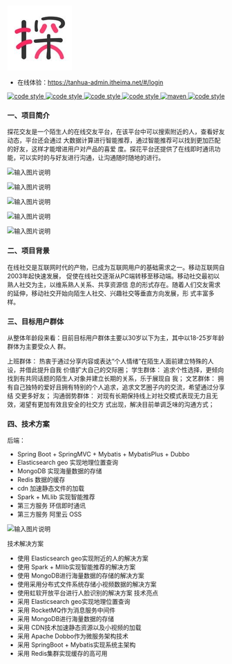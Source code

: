 ![](th.jpg)

- 在线体验：https://tanhua-admin.itheima.net/#/login

<p align="center">
  <a href="https://gitee.com/itxinfei">
    <img alt="code style" src="https://img.shields.io/badge/心飞为你飞-https%3A%2F%2Fgitee.com%2Fitxinfei-green">
  </a> 
  <a href="https://qm.qq.com/cgi-bin/qm/qr?k=9yLlyD1dRBL97xmBKw43zRt0-6xg8ohb&jump_from=webapi">
    <img alt="code style" src="https://img.shields.io/badge/QQ群-863662849-red">
  </a> 
  <a href="http://mail.qq.com/cgi-bin/qm_share?t=qm_mailme&email=f0hLSE9OTkdHTT8ODlEcEBI">
    <img alt="code style" src="https://img.shields.io/badge/mail-747011882@qq.com-red">
  </a> 

  <a href=" ">
    <img alt="code style" src="https://img.shields.io/badge/JDK-1.8%2B-brightgreen">
  </a> 
  <a href=" ">
    <img alt="maven" src="https://img.shields.io/badge/maven-3.6.3%2B-yellowgreen">
  </a>
  <a href=" ">
    <img alt="code style" src="https://img.shields.io/badge/license-Apache-green">
  </a> 
</p>

### 一、项目简介
探花交友是一个陌生人的在线交友平台，在该平台中可以搜索附近的人，查看好友动态，平台还会通过
大数据计算进行智能推荐，通过智能推荐可以找到更加匹配的好友，这样才能增进用户对产品的喜爱
度。探花平台还提供了在线即时通讯功能，可以实时的与好友进行沟通，让沟通随时随地的进行。

![输入图片说明](https://images.gitee.com/uploads/images/2020/1221/130407_27f60ec2_800553.png "屏幕截图.png")

![输入图片说明](https://images.gitee.com/uploads/images/2020/1221/130320_6dabbd99_800553.png "屏幕截图.png")

![输入图片说明](https://images.gitee.com/uploads/images/2020/1221/130330_5cefb9f4_800553.png "屏幕截图.png")

![输入图片说明](https://images.gitee.com/uploads/images/2020/1221/130338_6b84078e_800553.png "屏幕截图.png")

![输入图片说明](https://images.gitee.com/uploads/images/2020/1221/130435_3e2c1914_800553.png "屏幕截图.png")


### 二、项目背景
在线社交是互联网时代的产物，已成为互联网用户的基础需求之一。移动互联网自2003年起快速发展，
促使在线社交逐渐从PC端转移至移动端。移动社交最初以熟人社交为主，以维系熟人关系、共享资源信
息的形式存在。随着人们交友需求的延伸，移动社交开始向陌生人社交、兴趣社交等垂直方向发展，形
式丰富多样。

### 三、目标用户群体
从整体年龄段来看：目前目标用户群体主要以30岁以下为主，其中以18-25岁年龄群体为主要受众人
群。

上班群体： 热衷于通过分享内容或表达“个人情绪”在陌生人面前建立特殊的人设，并借此提升自我
价值扩大自己的交际圈；
学生群体： 追求个性选择，更倾向找到有共同话题的陌生人对象并建立长期的关系，乐于展现自
我；
文艺群体： 拥有自己独特的爱好且拥有特别的个人追求，追求文艺圈子内的交流，希望通过分享结
交更多好友；
沟通弱势群体： 对现有长期保持线上对社交模式表现无力且无效，渴望有更加有效且安全的社交方
式出现，解决目前单调乏味的沟通方式；

### 四、技术方案
后端：
- Spring Boot + SpringMVC + Mybatis + MybatisPlus + Dubbo
- Elasticsearch geo 实现地理位置查询
- MongoDB 实现海量数据的存储
- Redis 数据的缓存
- cdn 加速静态文件的加载
- Spark + MLlib 实现智能推荐
- 第三方服务 环信即时通讯
- 第三方服务 阿里云 OSS

![输入图片说明](https://images.gitee.com/uploads/images/2020/1221/130130_ee91cb12_800553.png "屏幕截图.png")

技术解决方案
- 使用 Elasticsearch geo实现附近的人的解决方案
- 使用 Spark + Mllib实现智能推荐的解决方案
- 使用 MongoDB进行海量数据的存储的解决方案
- 使用采用分布式文件系统存储小视频数据的解决方案
- 使用虹软开放平台进行人脸识别的解决方案
技术亮点
- 采用 Elasticsearch geo实现地理位置查询
- 采用 RocketMQ作为消息服务中间件
- 采用 MongoDB进行海量数据的存储
- 采用 CDN技术加速静态资源以及小视频的加载
- 采用 Apache Dobbo作为微服务架构技术
- 采用 SpringBoot + Mybatis实现系统主架构
- 采用 Redis集群实现缓存的高可用